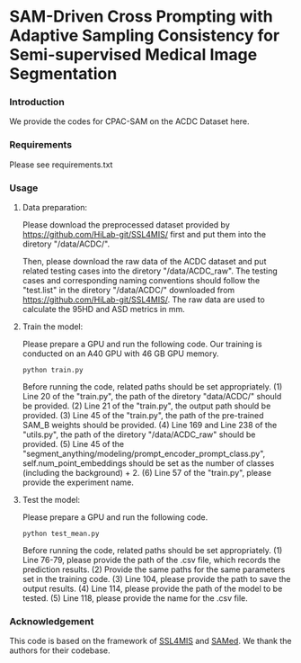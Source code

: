 # SAM-Driven Cross Prompting with Adaptive Sampling Consistency for Semi-supervised Medical Image Segmentation

### Introduction

We provide the codes for CPAC-SAM on the ACDC Dataset here.
### Requirements
Please see requirements.txt

### Usage
1. Data preparation:

   Please download the preprocessed dataset provided by https://github.com/HiLab-git/SSL4MIS/ first and put them into the diretory "/data/ACDC/".

   Then, please download the raw data of the ACDC dataset and put related testing cases into the diretory "/data/ACDC_raw". The testing cases and corresponding naming conventions should follow the "test.list" in the diretory "/data/ACDC/" downloaded from https://github.com/HiLab-git/SSL4MIS/. The raw data are used to calculate the 95HD and ASD metrics in mm.

2. Train the model:

   Please prepare a GPU and run the following code. Our training is conducted on an A40 GPU with 46 GB GPU memory.
   ```
   python train.py
   ```
   Before running the code, related paths should be set appropriately. (1) Line 20 of the "train.py", the path of the diretory "data/ACDC/" should be provided. (2) Line 21 of the "train.py", the output path should be provided. (3) Line 45 of the "train.py", the path of the pre-trained SAM_B weights should be provided. (4) Line  169 and Line 238 of the "utils.py", the path of the diretory "/data/ACDC_raw" should be provided. (5) Line 45 of the "segment_anything/modeling/prompt_encoder_prompt_class.py", self.num_point_embeddings should be set as the number of classes (including the background) + 2. (6) Line 57 of the "train.py", please provide the experiment name.

3. Test the model:

   Please prepare a GPU and run the following code.
   ```
   python test_mean.py
   ```
   Before running the code, related paths should be set appropriately. (1) Line 76-79, please provide the path of the .csv file, which records the prediction results. (2) Provide the same paths for the same parameters set in the training code. (3) Line 104, please provide the path to save the output results. (4) Line 114, please provide the path of the model to be tested. (5) Line 118, please provide the name for the .csv file.

### Acknowledgement
This code is based on the framework of [SSL4MIS](https://github.com/HiLab-git/SSL4MIS/) and [SAMed](https://github.com/hitachinsk/SAMed). We thank the authors for their codebase.

<!-- ## Citation
If you find the code useful for your research, please consider starring ⭐ and cite our paper:
```sh
@inproceedings{miao2024cross,
  title={Cross prompting consistency with segment anything model for semi-supervised medical image segmentation},
  author={Miao, Juzheng and Chen, Cheng and Zhang, Keli and Chuai, Jie and Li, Quanzheng and Heng, Pheng-Ann},
  booktitle={International Conference on Medical Image Computing and Computer-Assisted Intervention},
  pages={167--177},
  year={2024},
  organization={Springer}
} -->
```

